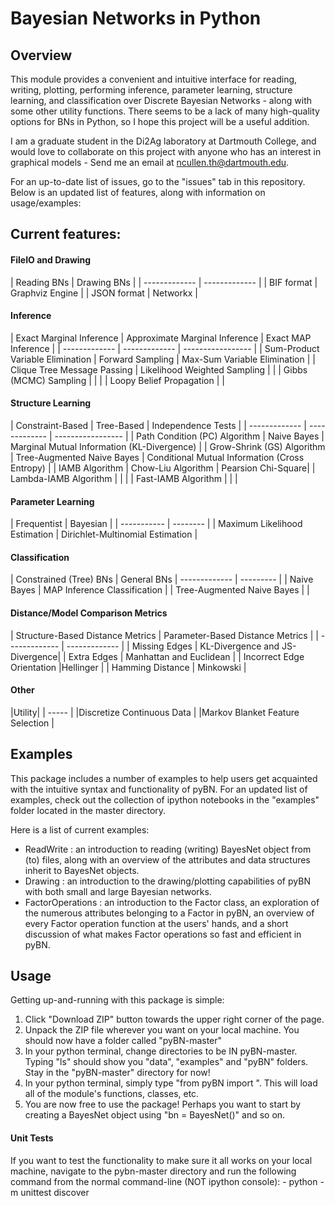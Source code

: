 <h1>Bayesian Networks in Python</h1>

<h2>Overview</h2>
This module provides a convenient and intuitive interface for reading, writing, plotting, performing inference, parameter learning, structure learning, and classification over Discrete Bayesian Networks - along with some other utility functions. There seems to be a lack of many high-quality options for BNs in Python, so I hope this project will be a useful addition.

I am a graduate student in the Di2Ag laboratory at Dartmouth College, and would love to collaborate on this project with anyone who has an interest in graphical models - Send me an email at ncullen.th@dartmouth.edu.

For an up-to-date list of issues, go to the "issues" tab in this repository. Below is an updated list of features, along with information on usage/examples:

<h2>Current features:</h2>

<h4>FileIO and Drawing</h4>
| Reading BNs   | Drawing BNs   |
| ------------- | ------------- | 
| BIF format    | Graphviz Engine  |
| JSON format   | Networkx      |


<h4>Inference</h4>
| Exact Marginal Inference  | Approximate Marginal Inference  | Exact MAP Inference |
| ------------- | ------------- | ----------------- |
| Sum-Product Variable Elimination   | Forward Sampling    | Max-Sum Variable Elimination   |
| Clique Tree Message Passing  | Likelihood Weighted Sampling     |     
|				|		Gibbs (MCMC) Sampling 		| 			|
|				|		Loopy Belief Propagation			| 		|

<h4>Structure Learning</h4>
| Constraint-Based  | Tree-Based | Independence Tests |
| ------------- | ------------- | ----------------- |
| Path Condition (PC) Algorithm   | Naive Bayes   | Marginal Mutual Information (KL-Divergence)    |
| Grow-Shrink (GS) Algorithm   | Tree-Augmented Naive Bayes    | Conditional Mutual Information (Cross Entropy)     |
| 	IAMB Algorithm		|		Chow-Liu Algorithm		| Pearsion Chi-Square|
| 	Lambda-IAMB Algorithm		|				| 			|
| 	Fast-IAMB Algorithm		|				|			|

<h4>Parameter Learning</h4>
| Frequentist | Bayesian |
| ----------- | -------- |
| Maximum Likelihood Estimation | Dirichlet-Multinomial Estimation |


<h4>Classification</h4>
| Constrained (Tree) BNs  | General BNs
| ------------- | --------- |
| Naive Bayes    | MAP Inference Classification |
| Tree-Augmented Naive Bayes   |  |

<h4>Distance/Model Comparison Metrics</h4>
| Structure-Based Distance Metrics   | Parameter-Based Distance Metrics  |
| ------------- | ------------- | 
| Missing Edges   | KL-Divergence and JS-Divergence|
| Extra Edges  | Manhattan and Euclidean |
| Incorrect Edge Orientation				|Hellinger				| 
|	Hamming Distance			|		Minkowski	| 

<h4>Other</h4>
|Utility|
| ----- |
|Discretize Continuous Data |
|Markov Blanket Feature Selection |

<h2>Examples</h2>
This package includes a number of examples to help users get acquainted with the intuitive syntax and functionality of pyBN. For an updated list of examples, check out the collection of ipython notebooks in the "examples" folder located in the master directory.

Here is a list of current examples:
- ReadWrite : an introduction to reading (writing) BayesNet object from (to) files, along with an overview of the attributes and data structures inherit to BayesNet objects.
- Drawing : an introduction to the drawing/plotting capabilities of pyBN with both small and large Bayesian networks.
- FactorOperations : an introduction to the Factor class, an exploration of the numerous attributes belonging to a Factor in
pyBN, an overview of every Factor operation function at the users' hands, and a short discussion of what makes Factor operations
so fast and efficient in pyBN.

<h2>Usage</h2>
Getting up-and-running with this package is simple:

1. Click "Download ZIP" button towards the upper right corner of the page.
2. Unpack the ZIP file wherever you want on your local machine. You should now have a folder called "pyBN-master"
3. In your python terminal, change directories to be IN pyBN-master. Typing "ls" should show you "data", "examples" and "pyBN" folders. Stay in the "pyBN-master" directory for now!
4. In your python terminal, simply type "from pyBN import ". This will load all of the module's functions, classes, etc.
5. You are now free to use the package! Perhaps you want to start by creating a BayesNet object using "bn = BayesNet()" and so on.

<h4>Unit Tests</h4>
If you want to test the functionality to make sure it all works on your local machine, navigate to the pybn-master directory and run the following command from the normal command-line (NOT ipython console):
- python -m unittest discover

